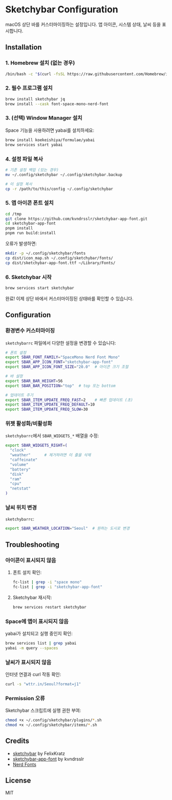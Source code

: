 # Sketchybar Configuration

macOS 상단 바를 커스터마이징하는 설정입니다. 앱 아이콘, 시스템 상태, 날씨 등을 표시합니다.

## Installation

### 1. Homebrew 설치 (없는 경우)

```bash
/bin/bash -c "$(curl -fsSL https://raw.githubusercontent.com/Homebrew/install/HEAD/install.sh)"
```

### 2. 필수 프로그램 설치

```bash
brew install sketchybar jq
brew install --cask font-space-mono-nerd-font
```

### 3. (선택) Window Manager 설치

Space 기능을 사용하려면 yabai를 설치하세요:

```bash
brew install koekeishiya/formulae/yabai
brew services start yabai
```

### 4. 설정 파일 복사

```bash
# 기존 설정 백업 (있는 경우)
mv ~/.config/sketchybar ~/.config/sketchybar.backup

# 이 설정 복사
cp -r /path/to/this/config ~/.config/sketchybar
```

### 5. 앱 아이콘 폰트 설치

```bash
cd /tmp
git clone https://github.com/kvndrsslr/sketchybar-app-font.git
cd sketchybar-app-font
pnpm install
pnpm run build:install
```

오류가 발생하면:

```bash
mkdir -p ~/.config/sketchybar/fonts
cp dist/icon_map.sh ~/.config/sketchybar/fonts/
cp dist/sketchybar-app-font.ttf ~/Library/Fonts/
```

### 6. Sketchybar 시작

```bash
brew services start sketchybar
```

완료! 이제 상단 바에서 커스터마이징된 상태바를 확인할 수 있습니다.

## Configuration

### 환경변수 커스터마이징

`sketchybarrc` 파일에서 다양한 설정을 변경할 수 있습니다:

```bash
# 폰트 설정
export SBAR_FONT_FAMILY="SpaceMono Nerd Font Mono"
export SBAR_APP_ICON_FONT="sketchybar-app-font"
export SBAR_APP_ICON_FONT_SIZE="20.0"  # 아이콘 크기 조절

# 바 설정
export SBAR_BAR_HEIGHT=56
export SBAR_BAR_POSITION="top"  # top 또는 bottom

# 업데이트 주기
export SBAR_ITEM_UPDATE_FREQ_FAST=2    # 빠른 업데이트 (초)
export SBAR_ITEM_UPDATE_FREQ_DEFAULT=10
export SBAR_ITEM_UPDATE_FREQ_SLOW=30
```

### 위젯 활성화/비활성화

`sketchybarrc`에서 `SBAR_WIDGETS_*` 배열을 수정:

```bash
export SBAR_WIDGETS_RIGHT=(
  "clock"
  "weather"      # 제거하려면 이 줄을 삭제
  "caffeinate"
  "volume"
  "battery"
  "disk"
  "ram"
  "cpu"
  "netstat"
)
```

### 날씨 위치 변경

`sketchybarrc`:

```bash
export SBAR_WEATHER_LOCATION="Seoul"  # 원하는 도시로 변경
```

## Troubleshooting

### 아이콘이 표시되지 않음

1. 폰트 설치 확인:
   ```bash
   fc-list | grep -i "space mono"
   fc-list | grep -i "sketchybar-app-font"
   ```

2. Sketchybar 재시작:
   ```bash
   brew services restart sketchybar
   ```

### Space에 앱이 표시되지 않음

yabai가 설치되고 실행 중인지 확인:
```bash
brew services list | grep yabai
yabai -m query --spaces
```

### 날씨가 표시되지 않음

인터넷 연결과 curl 작동 확인:
```bash
curl -s "wttr.in/Seoul?format=j1"
```

### Permission 오류

Sketchybar 스크립트에 실행 권한 부여:
```bash
chmod +x ~/.config/sketchybar/plugins/*.sh
chmod +x ~/.config/sketchybar/items/*.sh
```

## Credits

- [sketchybar](https://github.com/FelixKratz/SketchyBar) by FelixKratz
- [sketchybar-app-font](https://github.com/kvndrsslr/sketchybar-app-font) by kvndrsslr
- [Nerd Fonts](https://www.nerdfonts.com/)

## License

MIT
